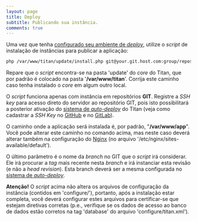 ```yaml
---
layout: page
title: Deploy
subtitle: Publicando sua instância.
comments: true
---
```


Uma vez que tenha [configurado seu ambiente de _deploy_](/docs/environment), utilize o _script_ de instalação de instâncias para publicar a aplicação:

```bash
php /var/www/titan/update/install.php git@your.git.host.com:group/repository.git /var/www/app branch-name
```

Repare que o _script_ encontra-se na pasta 'update' do _core_ do Titan, que por padrão é colocado na pasta '**/var/www/titan**'. Corrija este caminho caso tenha instalado o _core_ em algum outro local.

O _script_ funciona apenas com instância em repositórios **GIT**. Registre a _SSH key_ para acesso direto do servidor ao repositório GIT, pois isto possibilitará a posterior ativação do [sistema de _auto-deploy_](/docs/auto-deploy/git) do Titan (veja como cadastrar a _SSH Key_ no [GitHub](https://help.github.com/articles/connecting-to-github-with-ssh/) e no [GitLab](https://docs.gitlab.com/ce/ssh/README.html)).

O caminho onde a aplicação será instalada é, por padrão, "**/var/www/app**". Você pode alterar este caminho no comando acima, mas neste caso deverá alterar também na configuração do [Nginx](https://nginx.com) (no arquivo '/etc/nginx/sites-available/default').

O último parâmetro é o nome da _branch_ no GIT que o _script_ irá considerar. Ele irá procurar a _tag_ mais recente nesta _branch_ e irá instanciar esta revisão (e não a _head revision_). Esta branch deverá ser a mesma configurada no [sistema de _auto-deploy_](/docs/auto-deploy/git).

**Atenção!** O _script_ acima não altera os arquivos de configuração da instância (contidos em 'configure/'), portanto, após a instalação estar completa, você deverá configurar estes arquivos para certificar-se que estejam diretivas corretas (p.e., verifique se os dados de acesso ao banco de dados estão corretos na tag 'database' do arquivo 'configure/titan.xml').
